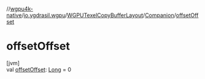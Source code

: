//[wgpu4k-native](../../../../index.md)/[io.ygdrasil.wgpu](../../index.md)/[WGPUTexelCopyBufferLayout](../index.md)/[Companion](index.md)/[offsetOffset](offset-offset.md)

# offsetOffset

[jvm]\
val [offsetOffset](offset-offset.md): [Long](https://kotlinlang.org/api/core/kotlin-stdlib/kotlin/-long/index.html) = 0